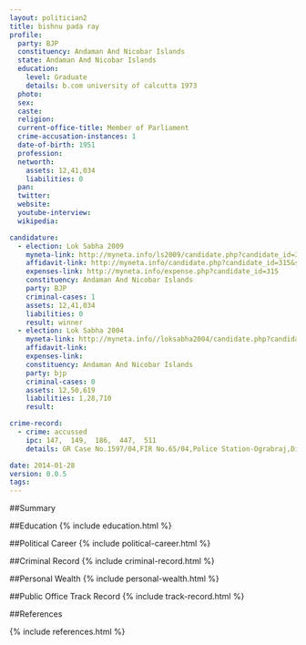 ```yaml
---
layout: politician2
title: bishnu pada ray
profile: 
  party: BJP
  constituency: Andaman And Nicobar Islands
  state: Andaman And Nicobar Islands
  education: 
    level: Graduate
    details: b.com university of calcutta 1973
  photo: 
  sex: 
  caste: 
  religion: 
  current-office-title: Member of Parliament
  crime-accusation-instances: 1
  date-of-birth: 1951
  profession: 
  networth: 
    assets: 12,41,034
    liabilities: 0
  pan: 
  twitter: 
  website: 
  youtube-interview: 
  wikipedia: 

candidature: 
  - election: Lok Sabha 2009
    myneta-link: http://myneta.info/ls2009/candidate.php?candidate_id=315
    affidavit-link: http://myneta.info/candidate.php?candidate_id=315&scan=original
    expenses-link: http://myneta.info/expense.php?candidate_id=315
    constituency: Andaman And Nicobar Islands 
    party: BJP
    criminal-cases: 1
    assets: 12,41,034
    liabilities: 0
    result: winner 
  - election: Lok Sabha 2004
    myneta-link: http://myneta.info//loksabha2004/candidate.php?candidate_id=2
    affidavit-link: 
    expenses-link: 
    constituency: Andaman And Nicobar Islands 
    party: bjp
    criminal-cases: 0
    assets: 12,50,619
    liabilities: 1,28,710
    result:  

crime-record: 
  - crime: accussed
    ipc: 147,  149,  186,  447,  511
    details: GR Case No.1597/04,FIR No.65/04,Police Station-Ograbraj,District-South Andaman,State-Andaman and Nicobar Islands,Charges Not yet Framed,Date-05/09/2005 

date: 2014-01-28
version: 0.0.5
tags: 
---
```

##Summary


##Education
{% include education.html %}


##Political Career
{% include political-career.html %}


##Criminal Record
{% include criminal-record.html %}


##Personal Wealth
{% include personal-wealth.html %}


##Public Office Track Record
{% include track-record.html %}


##References


{% include references.html %}